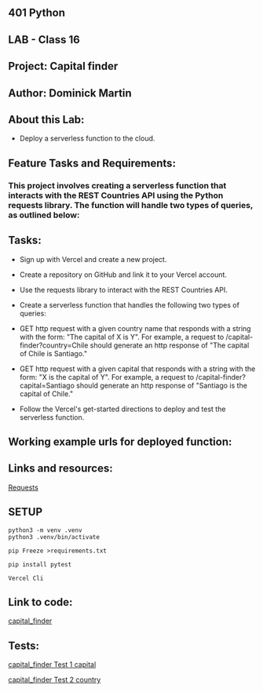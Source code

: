 ## 401 Python 
## LAB - Class 16
## Project: Capital finder
## Author: Dominick Martin 
## About this Lab:
- Deploy a serverless function to the cloud.



## Feature Tasks and Requirements:
### This project involves creating a serverless function that interacts with the REST Countries API using the Python requests library. The function will handle two types of queries, as outlined below:


## Tasks:
- Sign up with Vercel and create a new project.

- Create a repository on GitHub and link it to your Vercel account.

- Use the requests library to interact with the REST Countries API.

- Create a serverless function that handles the following two types of queries:

- GET http request with a given country name that responds with a string with the form: "The capital of X is Y". For example, a request to /capital-finder?country=Chile should generate an http response of "The capital of Chile is Santiago."

- GET http request with a given capital that responds with a string with the form: "X is the capital of Y". For example, a request to /capital-finder?capital=Santiago should generate an http response of "Santiago is the capital of Chile."

- Follow the Vercel's get-started directions to deploy and test the serverless function.


## Working example urls for deployed function:



## Links and resources:
[Requests](https://requests.readthedocs.io/en/latest/)



## SETUP
```
python3 -m venv .venv
python3 .venv/bin/activate

pip Freeze >requirements.txt 

pip install pytest

Vercel Cli 

``` 


## Link to code:

[capital_finder](api/capital_finder.py)




## Tests:
[capital_finder Test 1 capital ](https://capital-finder-azure.vercel.app/api/capital_finder?capital=santiago)

[capital_finder Test 2 country](https://capital-finder-azure.vercel.app/api/capital_finder?country=chile)


